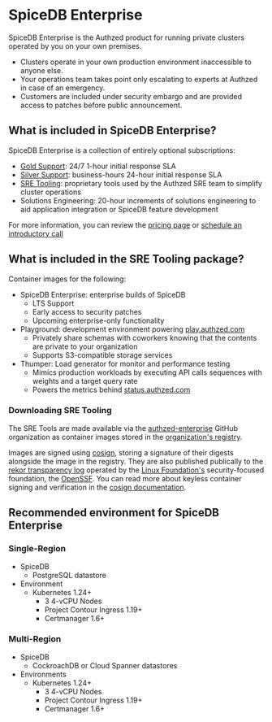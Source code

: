 # SpiceDB Enterprise

SpiceDB Enterprise is the Authzed product for running private clusters operated by you on your own premises.

- Clusters operate in your own production environment inaccessible to anyone else.
- Your operations team takes point only escalating to experts at Authzed in case of an emergency.
- Customers are included under security embargo and are provided access to patches before public announcement.

## What is included in SpiceDB Enterprise?

SpiceDB Enterprise is a collection of entirely optional subscriptions:

- [Gold Support]: 24/7 1-hour initial response SLA
- [Silver Support]: business-hours 24-hour initial response SLA
- [SRE Tooling]: proprietary tools used by the Authzed SRE team to simplify cluster operations
- Solutions Engineering: 20-hour increments of solutions engineering to aid application integration or SpiceDB feature development

For more information, you can review the [pricing page] or [schedule an introductory call]

[Gold Support]: /support#gold-support
[Silver Support]: /support#silver-support
[SRE Tooling]: #what-is-included-in-the-sre-tooling-package
[pricing page]: https://authzed.com/pricing
[schedule an introductory call]: https://authzed.com/contact/?utm_source=docs

## What is included in the SRE Tooling package?

Container images for the following:

- SpiceDB Enterprise: enterprise builds of SpiceDB
  - LTS Support
  - Early access to security patches
  - Upcoming enterprise-only functionality
- Playground: development environment powering [play.authzed.com]
  - Privately share schemas with coworkers knowing that the contents are private to your organization
  - Supports S3-compatible storage services
- Thumper: Load generator for monitor and performance testing
  - Mimics production workloads by executing API calls sequences with weights and a target query rate
  - Powers the metrics behind [status.authzed.com]

[Dashboard]: https://app.authzed.com
[play.authzed.com]: https://play.authzed.com
[status.authzed.com]: https://status.authzed.com

### Downloading SRE Tooling

The SRE Tools are made available via the [authzed-enterprise] GitHub organization as container images stored in the [organization's registry].

[authzed-enterprise]: https://github.com/authzed-enterprise
[organization's registry]: https://github.com/orgs/authzed-enterprise/packages

Images are signed using [cosign], storing a signature of their digests alongside the image in the registry.
They are also published publically to the [rekor transparency log] operated by the [Linux Foundation's] security-focused foundation, the [OpenSSF].
You can read more about keyless container signing and verification in the [cosign documentation].

[cosign]: https://github.com/sigstore/cosign
[rekor transparency log]: https://rekor.sigstore.dev
[Linux Foundation's]: https://www.linuxfoundation.org
[OpenSSF]: https://openssf.org
[cosign documentation]: https://github.com/sigstore/cosign/blob/main/KEYLESS.md

## Recommended environment for SpiceDB Enterprise

### Single-Region

- SpiceDB
  - PostgreSQL datastore
- Environment
  - Kubernetes 1.24+
    - 3 4-vCPU Nodes
    - Project Contour Ingress 1.19+
    - Certmanager 1.6+

### Multi-Region

- SpiceDB
  - CockroachDB or Cloud Spanner datastores
- Environments
  - Kubernetes 1.24+
    - 3 4-vCPU Nodes
    - Project Contour Ingress 1.19+
    - Certmanager 1.6+
